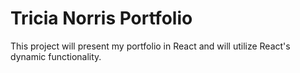 # Tricia Norris Portfolio

This project will present my portfolio in React and will utilize React's dynamic functionality.


